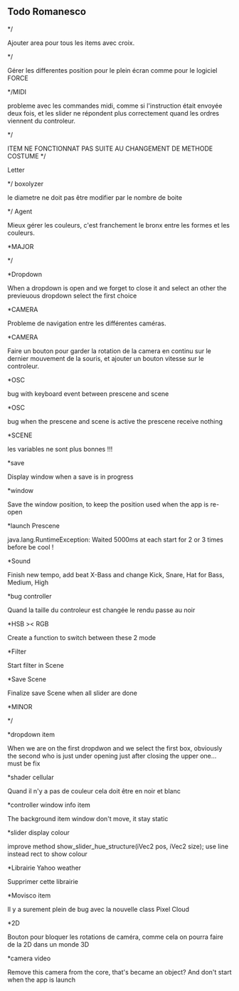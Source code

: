 Todo Romanesco
--
*/

Ajouter area pour tous les items avec croix.

*/

Gérer les differentes position pour le plein écran comme pour le logiciel FORCE

*/MIDI

probleme avec les commandes midi, comme si l'instruction était envoyée deux fois, et les slider ne répondent plus correctement quand les ordres viennent du controleur.


*/

ITEM NE FONCTIONNAT PAS SUITE AU CHANGEMENT DE METHODE COSTUME
*/

Letter

*/ boxolyzer

le diametre ne doit pas être modifier par le nombre de boite

*/ Agent

Mieux gérer les couleurs, c'est franchement le bronx entre les formes et les couleurs.




*MAJOR

*/


*Dropdown

When a dropdown is open and we forget to close it and select an other the previeuous dropdown select the first choice

*CAMERA

Probleme de navigation entre les différentes caméras.

*CAMERA

Faire un bouton pour garder la rotation de la camera en continu sur le dernier mouvement de la souris, et ajouter un bouton vitesse sur le controleur.

*OSC

bug with keyboard event between prescene and scene

*OSC

bug when the prescene and scene is active the prescene receive nothing


*SCENE

les variables ne sont plus bonnes !!!

*save

Display window when a save is in progress

*window

Save the window position, to keep the position used when the app is re-open

*launch Prescene

java.lang.RuntimeException: Waited 5000ms at each start for 2 or 3 times before be cool !

*Sound

Finish new tempo, add beat X-Bass and change Kick, Snare, Hat for Bass, Medium, High

*bug controller

Quand la taille du controleur est changée le rendu passe au noir

*HSB >< RGB

Create a function to switch between these 2 mode

*Filter

Start filter in Scene

*Save Scene

Finalize save Scene when all slider are done







*MINOR

*/

*dropdown item

When we are on the first dropdwon and we select the first box, obviously the second who is just under opening just after closing the upper one...
must be fix



*shader cellular

Quand il n'y a pas de couleur cela doit être en noir et blanc


*controller window info item

The background item window don't move, it stay static

*slider display colour

improve method show_slider_hue_structure(iVec2 pos, iVec2 size);
use line instead rect to show colour

*Librairie Yahoo weather

Supprimer cette librairie

*Movisco item

Il y a surement plein de bug avec la nouvelle class Pixel Cloud

*2D

Bouton pour bloquer les rotations de caméra, comme cela on pourra faire de la 2D dans un monde 3D

*camera video

Remove this camera from the core, that's became an object? And don't start when the app is launch